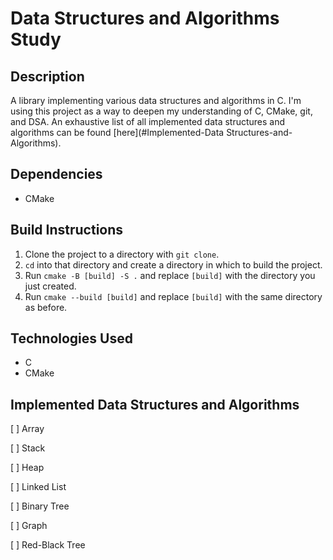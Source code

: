 # Data Structures and Algorithms Study

## Description
A library implementing various data structures and algorithms in C. I'm using 
this project as a way to deepen my understanding of C, CMake, git, and DSA. An
exhaustive list of all implemented data structures and algorithms can be found [here](#Implemented-Data Structures-and-Algorithms).

## Dependencies
- CMake

## Build Instructions

1. Clone the project to a directory with `git clone`.
2. `cd` into that directory and create a directory in which to build the project.
3. Run `cmake -B [build] -S .` and replace `[build]` with the directory you just created.
4. Run `cmake --build [build]` and replace `[build]` with the same directory as before.

## Technologies Used
- C
- CMake

## Implemented Data Structures and Algorithms
[ ] Array

[ ] Stack

[ ] Heap

[ ] Linked List

[ ] Binary Tree

[ ] Graph

[ ] Red-Black Tree